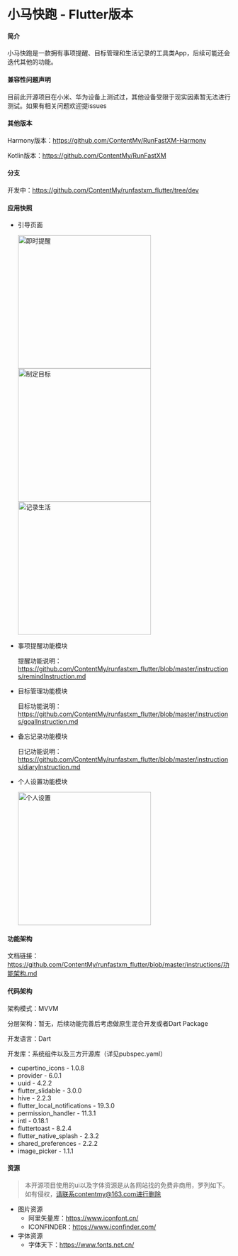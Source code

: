 # 小马快跑 - Flutter版本

#### 简介

小马快跑是一款拥有事项提醒、目标管理和生活记录的工具类App，后续可能还会迭代其他的功能。

#### 兼容性问题声明
目前此开源项目在小米、华为设备上测试过，其他设备受限于现实因素暂无法进行测试。如果有相关问题欢迎提issues

#### 其他版本
Harmony版本：https://github.com/ContentMy/RunFastXM-Harmony

Kotlin版本：https://github.com/ContentMy/RunFastXM

#### 分支

开发中：https://github.com/ContentMy/runfastxm_flutter/tree/dev

#### 应用快照

* 引导页面

  <img src="instructions/img/guide/即时提醒.jpg" alt="即时提醒" width="300"/><img src="instructions/img/guide/制定目标.jpg" alt="制定目标" width="300"/><img src="instructions/img/guide/记录生活.jpg" alt="记录生活" width="300"/>

* 事项提醒功能模块

  提醒功能说明：https://github.com/ContentMy/runfastxm_flutter/blob/master/instructions/remindInstruction.md

* 目标管理功能模块

  目标功能说明：https://github.com/ContentMy/runfastxm_flutter/blob/master/instructions/goalInstruction.md

* 备忘记录功能模块

  日记功能说明：https://github.com/ContentMy/runfastxm_flutter/blob/master/instructions/diaryInstruction.md

* 个人设置功能模块

  <img src="screenshot/个人设置.jpg" alt="个人设置" width="300"/>

#### 功能架构
文档链接：https://github.com/ContentMy/runfastxm_flutter/blob/master/instructions/功能架构.md

#### 代码架构

架构模式：MVVM

分层架构：暂无，后续功能完善后考虑做原生混合开发或者Dart Package

开发语言：Dart

开发库：系统组件以及三方开源库（详见pubspec.yaml）

* cupertino_icons - 1.0.8
* provider - 6.0.1
* uuid - 4.2.2
* flutter_slidable - 3.0.0
* hive - 2.2.3
* flutter_local_notifications - 19.3.0
* permission_handler - 11.3.1
* intl - 0.18.1
* fluttertoast - 8.2.4
* flutter_native_splash - 2.3.2
* shared_preferences - 2.2.2
* image_picker - 1.1.1



#### 资源

> 本开源项目使用的ui以及字体资源是从各网站找的免费非商用，罗列如下。如有侵权，请联系contentmy@163.com进行删除

* 图片资源
    * 阿里矢量库：https://www.iconfont.cn/
    * ICONFINDER：https://www.iconfinder.com/
* 字体资源
    * 字体天下：https://www.fonts.net.cn/
